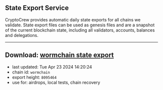 ## State Export Service
CryptoCrew provides automatic daily state exports for all chains we validate. State export files can be used as genesis files and are a snapshot of the current blockchain state, including all validators, accounts, balances and delegations.

---
**Download: [wormchain state export](https://dl-eu2.ccvalidators.com/SERVICE/wormchain/wormchain_export_8095464.json)**
---

- last updated: Tue Apr 23 2024 14:20:24
- chain id: `wormchain`
- export height: `8095464`
- use for: airdrops, local tests, chain recovery
